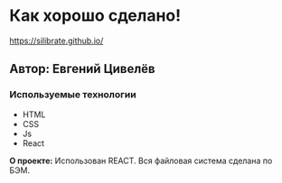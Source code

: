 # Как хорошо сделано!
https://silibrate.github.io/
## Автор: Евгений Цивелёв
### Используемые технологии
* HTML
* CSS
* Js
* React

**О проекте:**
Использован REACT. Вся файловая система сделана по БЭМ.
